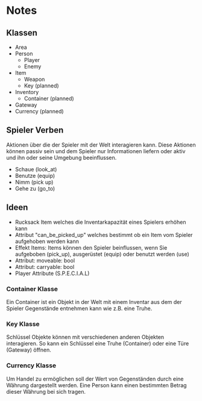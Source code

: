 # Notes

## Klassen

- Area
- Person
  - Player
  - Enemy
- Item
  - Weapon
  - Key (planned)
- Inventory
  - Container (planned)
- Gateway
- Currency (planned)

## Spieler Verben

Aktionen über die der Spieler mit der Welt interagieren kann. Diese Aktionen können passiv sein und dem Spieler nur Informationen liefern oder aktiv und ihn oder seine Umgebung beeinflussen.

- Schaue (look_at)
- Benutze (equip)
- Nimm (pick up)
- Gehe zu (go_to)

## Ideen

- Rucksack Item welches die Inventarkapazität eines Spielers erhöhen kann
- Attribut "can_be_picked_up" welches bestimmt ob ein Item vom Spieler aufgehoben werden kann
- Effekt Items: Items können den Spieler beinflussen, wenn Sie aufgeboben (pick_up), ausgerüstet (equip) oder benutzt werden (use)
- Attribut: moveable: bool
- Attribut: carryable: bool
- Player Attribute (S.P.E.C.I.A.L)

### Container Klasse

Ein Container ist ein Objekt in der Welt mit einem Inventar aus dem der Spieler Gegenstände entnehmen kann wie z.B. eine Truhe.

### Key Klasse

Schlüssel Objekte können mit verschiedenen anderen Objekten interagieren. So kann ein Schlüssel eine Truhe (Container) oder eine Türe (Gateway) öffnen.

### Currency Klasse

Um Handel zu ermöglichen soll der Wert von Gegenständen durch eine Währung dargestellt werden. Eine Person kann einen bestimmten Betrag dieser Währung bei sich tragen.

